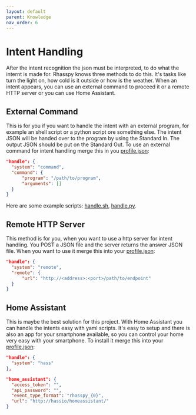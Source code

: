 ```yaml
---
layout: default
parent: Knowledge
nav_order: 6
---
```


# Intent Handling

After the intent recognition the json must be interpreted, to do what the internt is made for. Rhasspy knows three methods to do this.
It's tasks like turn the light on, how cold is it outside or how is the weather. When an intent appears, you can use an external command to proceed it or a remote HTTP server
or you can use Home Assistant.

## External Command
This is for you if you want to handle the intent with an external program, for example an shell script or a python script ore something else.
The intent JSON will be handed over to the program by using the Standard In. The output JSON should be put on the Standard Out.
To use an external command for intent handling merge this in you [profile.json](/pages/knowledge/profiles):
```json
"handle": {
  "system": "command",
  "command": {
      "program": "/path/to/program",
      "arguments": []
  }
}
```
Here are some example scripts: [handle.sh](https://github.com/synesthesiam/rhasspy/blob/master/bin/mock-commands/handle.sh), [handle.py](https://github.com/synesthesiam/rhasspy/blob/master/bin/mock-commands/handle.py).

## Remote HTTP Server 
This method is for you, when you want to use a http server for intent handling. You POST a JSON file and the server returns the answer JSON file.
When you want to use it merge this into your [profile.json](/pages/knowledge/profiles):
```json
"handle": {
  "system": "remote",
  "remote": {
      "url": "http://<address>:<port>/path/to/endpoint"
  }
}
```

## Home Assistant
This is maybe the best solution for this project. With Home Assistant you can handle the intents easy with yaml scripts.
It's easy to setup and there is also an app for your smartphone available, so you can control your home very easy with your smartphone.
To install it merge this into your [profile.json](/pages/knowledge/profiles):
```json
"handle": {
  "system": "hass"
},

"home_assistant": {
  "access_token": "",
  "api_password": "",
  "event_type_format": "rhasspy_{0}",
  "url": "http://hassio/homeassistant/"
}
```
